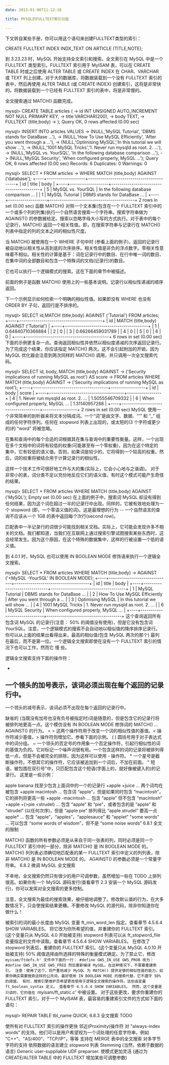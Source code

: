 ```yaml
---
date: 2013-01-06T11:12:16

title: MYSQL的FULLTEXT索引功能

---
```


下文转自某些手册，你可以用这个语句来创建FULLTEXT类型的索引：

CREATE FULLTEXT INDEX INDX_TEXT ON ARTICLE (TITLE,NOTE);


到 3.23.23 时，MySQL 开始支持全文索引和搜索。全文索引在 MySQL 中是一个 FULLTEXT 类型索引。FULLTEXT 索引用于 MyISAM 表，可以在 CREATE TABLE 时或之后使用 ALTER TABLE 或 CREATE INDEX 在 CHAR、VARCHAR 或 TEXT 列上创建。对于大的数据库，将数据装载到一个没有 FULLTEXT 索引的表中，然后再使用 ALTER TABLE (或 CREATE INDEX) 创建索引，这将是非常快的。将数据装载到一个已经有 FULLTEXT 索引的表中，将是非常慢的。

全文搜索通过 MATCH() 函数完成。

mysql> CREATE TABLE articles (
    ->   id INT UNSIGNED AUTO_INCREMENT NOT NULL PRIMARY KEY,
    ->   title VARCHAR(200),
    ->   body TEXT,
    ->   FULLTEXT (title,body)
    -> );
Query OK, 0 rows affected (0.00 sec)

mysql> INSERT INTO articles VALUES
    -> (NULL,'MySQL Tutorial', 'DBMS stands for DataBase ...'),
    -> (NULL,'How To Use MySQL Efficiently', 'After you went through a ...'),
    -> (NULL,'Optimising MySQL','In this tutorial we will show ...'),
    -> (NULL,'1001 MySQL Tricks','1. Never run mysqld as root. 2. ...'),
    -> (NULL,'MySQL vs. YourSQL', 'In the following database comparison ...'),
    -> (NULL,'MySQL Security', 'When configured properly, MySQL ...');
Query OK, 6 rows affected (0.00 sec)
Records: 6  Duplicates: 0  Warnings: 0

mysql> SELECT * FROM articles
    ->          WHERE MATCH (title,body) AGAINST ('database');
+----+-------------------+------------------------------------------+
| id | title             | body                                     |
+----+-------------------+------------------------------------------+
|  5 | MySQL vs. YourSQL | In the following database comparison ... |
|  1 | MySQL Tutorial    | DBMS stands for DataBase ...             |
+----+-------------------+------------------------------------------+
2 rows in set (0.00 sec)
函数 MATCH() 对照一个文本集(包含在一个 FULLTEXT 索引中的一个或多个列的列集)执行一个自然语言搜索一个字符串。搜索字符串做为 AGAINST() 的参数被给定。搜索以忽略字母大小写的方式执行。对于表中的每个记录行，MATCH() 返回一个相关性值。即，在搜索字符串与记录行在 MATCH() 列表中指定的列的文本之间的相似性尺度。

当 MATCH() 被使用在一个 WHERE 子句中时 (参看上面的例子)，返回的记录行被自动地以相关性从高到底的次序排序。相关性值是非负的浮点数字。零相关性意味着不相似。相关性的计算是基于：词在记录行中的数目、在行中唯一词的数目、在集中词的全部数目和包含一个特殊词的文档(记录行)的数目。

它也可以执行一个逻辑模式的搜索。这在下面的章节中被描述。

前面的例子是函数 MATCH() 使用上的一些基本说明。记录行以相似性递减的顺序返回。

下一个示例显示如何检索一个明确的相似性值。如果即没有 WHERE 也没有 ORDER BY 子句，返回行是不排序的。

mysql> SELECT id,MATCH (title,body) AGAINST ('Tutorial') FROM articles;
+----+-----------------------------------------+
| id | MATCH (title,body) AGAINST ('Tutorial') |
+----+-----------------------------------------+
|  1 |                        0.64840710366884 |
|  2 |                                       0 |
|  3 |                        0.66266459031789 |
|  4 |                                       0 |
|  5 |                                       0 |
|  6 |                                       0 |
+----+-----------------------------------------+
6 rows in set (0.00 sec)
下面的示例更复杂一点。查询返回相似性并依然以相似度递减的次序返回记录行。为了完成这个结果，你应该指定 MATCH() 两次。这不会引起附加的开销，因为 MySQL 优化器会注意到两次同样的 MATCH() 调用，并只调用一次全文搜索代码。

mysql> SELECT id, body, MATCH (title,body) AGAINST
    -> ('Security implications of running MySQL as root') AS score
    -> FROM articles WHERE MATCH (title,body) AGAINST
    -> ('Security implications of running MySQL as root');
+----+-------------------------------------+-----------------+
| id | body                                | score           |
+----+-------------------------------------+-----------------+
|  4 | 1. Never run mysqld as root. 2. ... | 1.5055546709332 |
|  6 | When configured properly, MySQL ... |   1.31140957288 |
+----+-------------------------------------+-----------------+
2 rows in set (0.00 sec)
MySQL 使用一个非常简单的剖析器来将文本分隔成词。一个“词”是由文字、数据、“'” 和 “_” 组成的任何字符序列。任何在 stopword 列表上出现的，或太短的(3 个字符或更少的)的 “word” 将被忽略。

在集和查询中的每个合适的词根据其在集与查询中的重要性衡量。这样，一个出现在多个文档中的词将有较低的权重(可能甚至有一个零权重)，因为在这个特定的 集中，它有较低的语义值。否则，如果词是较少的，它将得到一个较高的权重。然后，词的权重将被结合用于计算记录行的相似性。

这样一个技术工作可很好地工作与大的集(实际上，它会小心地与之谐调)。 对于非常小的表，词分类不足以充份地反应它们的语义值，有时这个模式可能产生奇怪的结果。

mysql> SELECT * FROM articles WHERE MATCH (title,body) AGAINST ('MySQL');
Empty set (0.00 sec)
在上面的例子中，搜索词 MySQL 却没有得到任何结果，因为这个词在超过一半的记录行中出现。同样的，它被有效地处理为一个 stopword (即，一个零语义值的词)。这是最理想的行为 -- 一个自然语言的查询不应该从一个 1GB 的表中返回每个次行(second row)。

匹配表中一半记录行的词很少可能找到相关文档。实际上，它可能会发现许多不相关的文档。我们都知道，当我们在互联网上通过搜索引擎试图搜索某些东西时，这会经常发生。因为这个原因，在这个特殊的数据集中，这样的行被设置一个低的语义值。

到 4.0.1 时，MySQL 也可以使用 IN BOOLEAN MODE 修饰语来执行一个逻辑全文搜索。

mysql> SELECT * FROM articles WHERE MATCH (title,body)
    ->     AGAINST ('+MySQL -YourSQL' IN BOOLEAN MODE);
+----+------------------------------+-------------------------------------+
| id | title                        | body                                |
+----+------------------------------+-------------------------------------+
|  1 | MySQL Tutorial               | DBMS stands for DataBase ...        |
|  2 | How To Use MySQL Efficiently | After you went through a ...        |
|  3 | Optimising MySQL             | In this tutorial we will show ...   |
|  4 | 1001 MySQL Tricks            | 1. Never run mysqld as root. 2. ... |
|  6 | MySQL Security               | When configured properly, MySQL ... |
+----+------------------------------+-------------------------------------+
这个查询返回所有包含词 MySQL 的记录行(注意： 50% 的阈值没有使用)，但是它没有包含词 YourSQL。注意，一个逻辑模式的搜索不会自动地以相似值的降序排序记录行。你可以从上面的结果出看得出来，最高的相似值(包含 MySQL 两次的那个) 最列在最后，而不是第一位。一个逻辑全文搜索即使在没有一个 FULLTEXT 索引的情况下也可以工作，然而它 慢 些。

逻辑全文搜索支持下面的操作符：

+
一个领头的加号表示，该词必须出现在每个返回的记录行中。
-
一个领头的减号表示，该词必须不出现在每个返回的记录行中。

缺省的 (当既没有加号也没有负号被指定时)词是随意的，但是包含它的记录行将被排列地更高一点。这个模仿没有 IN BOOLEAN MODE 修饰词的 MATCH() ... AGAINST() 的行为。
< >
这两个操作符用于改变一个词的相似性值的基值。< 操作符减少基值，> 操作符则增加它。参看下面的示例。
( )
圆括号用于对子表达式中的词分组。
~
一个领头的否定号的作用象一个否定操作符，引起行相似性的词的基值为负的。它对标记一个噪声词很有用。一个包含这样的词的记录将被排列得低一点，但是不会被完全的排除，因为这样可以使用 - 操作符。
*
一个星号是截断操作符。不想其它的操作符，它应该被追加到一个词后，不加在前面。
"
短语，被包围在双引号"中，只匹配包含这个短语(字面上的，就好像被键入的)的记录行。
这里是一些示例：

apple banana
找至少包含上面词中的一个的记录行
+apple +juice
... 两个词均在被包含
+apple macintosh
... 包含词 “apple”，但是如果同时包含 “macintosh”，它的排列将更高一些
+apple -macintosh
... 包含 “apple” 但不包含 “macintosh”
+apple +(>pie <strudel)
... 包含 “apple” 和 “pie”，或者包含的是 “apple” 和 “strudel” (以任何次序)，但是 “apple pie” 排列得比 “apple strudel” 要高一点
apple*
... 包含 “apple”，“apples”，“applesauce” 和 “applet”
"some words"
... 可以包含 “some words of wisdom”，但不是 “some noise words”
6.8.1 全文的限制

MATCH() 函数的所有参数必须是从来自于同一张表的列，同时必须是同一个FULLTEXT 索引中的一部分，除非 MATCH() 是 IN BOOLEAN MODE 的。
MATCH() 列列表必须确切地匹配表的某一 FULLTEXT 索引中定义的列列表，除非 MATCH() 是 IN BOOLEAN MODE 的。
AGAINST() 的参数必须是一个常量字符串。
6.8.2 微调 MySQL 全文搜索

不幸地，全文搜索仍然只有很少的用户可调参数，虽然增加一些在 TODO 上排列很高。如果你有一个 MySQL 源码发行(查看章节 2.3 安装一个 MySQL 源码发行)，你可以发挥对全文搜索的更多控制。

注意，全文搜索为最佳的搜索效果，被仔细地调整了。修改默认值的行为，在大多数情况下，只会使搜索结果更糟。不要修改 MySQL 的源代码，除非你知道你在做什么！

被索引的词的最小长度由 MySQL 变量 ft_min_word_len 指定。查看章节 4.5.6.4 SHOW VARIABLES。 将它改为你所希望的值，并重建你的 FULLTEXT 索引。 (这个变量只从 MySQL 4.0 开始被支持)
stopword 列表可以从 ft_stopword_file 变量指定的文件中读取。查看章节 4.5.6.4 SHOW VARIABLES。 在修改了 stopword 列表后，重建你的 FULLTEXT 索引。(这个变量只从 MySQL 4.0.10 开始被支持)
50% 阈值选择由所选择的特殊的衡量模式确定。为了禁止它，修改 `myisam/ftdefs.h' 文件中下面的一行：
#define GWS_IN_USE GWS_PROB
改为：
#define GWS_IN_USE GWS_FREQ
然后重新编译 MySQL。在这种情况下，不需要重建索引。 注意：使用了这个，将严重地减少 MySQL 为 MATCH() 提供足够的相似性值的能力。如果你确实需要搜索这样的公共词，最好使用 IN BOOLEAN MODE 的搜索代替，它不遵守 50% 的阈值。
有时，搜索引擎维护员希望更改使用于逻辑全文搜索的操作符。这些由变量 ft_boolean_syntax 定义。 查看章节 4.5.6.4 SHOW VARIABLES。 然而，这个变量是只读的，它的值在 `myisam/ft_static.c' 中被设置。
对于这些更改，要求你重建你的 FULLTEXT 索引，对于一个 MyISAM 表，最容易的重建索引文件的方式如下面的语句：

mysql> REPAIR TABLE tbl_name QUICK;
6.8.3 全文搜索 TODO

使所有对 FULLTEXT 索引的操作更快
邻近(Proximity)操作符
对 "always-index words" 的支持。他们可以是用户希望视为一个词处理的任意字符串，例如 "C++"、"AS/400"、"TCP/IP"，等等
支持在 MERGE 表中的全文搜索
对多字节字符的支持
依照数据的语言建立 stopword 列表
Stemming (当然，依赖于数据的语言)
Generic user-suppliable UDF preparser.
使模式更加灵活 (通过为 CREATE/ALTER TABLE 中的 FULLTEXT 增加某些可调整参数)
